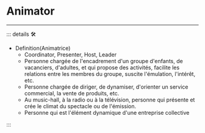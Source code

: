 # Animator

---

<!-- =================================================== -->
<!-- =================================================== -->
<!-- =================================================== -->
<!-- =================================================== -->
<!-- =================================================== -->
::: details 🛠

- Definition(Animatrice)
    - Coordinator, Presenter, Host, Leader
    - Personne chargée de l'encadrement d'un groupe d'enfants, de vacanciers, d'adultes, et qui propose des activités, facilite les relations entre les membres du groupe, suscite l'émulation, l'intérêt, etc.
    - Personne chargée de diriger, de dynamiser, d'orienter un service commercial, la vente de produits, etc.
    - Au music-hall, à la radio ou à la télévision, personne qui présente et crée le climat du spectacle ou de l'émission.
    - Personne qui est l'élément dynamique d'une entreprise collective

:::
